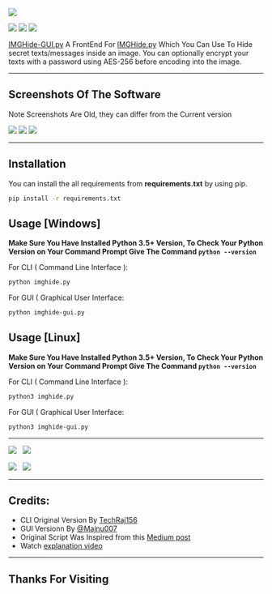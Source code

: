 [<img src="https://raw.githubusercontent.com/Majnu007/IMGHide-GUI/main/assets/header2.png">](https://github.com/Majnu007/IMGHide-GUI)

[<img src="https://img.shields.io/badge/LICENSE-Custom-blue?style=for-the-badge">](LICENSE) [<img src="https://img.shields.io/badge/Latest%20Version-1.3-orange?style=for-the-badge">](imghide-gui.py) [<img src="https://img.shields.io/github/repo-size/LinuxGuyy/IMGHide-GUI?label=Repository%20Size&style=for-the-badge">](https://github.com/Majnu007/IMGHide-GUI)

[IMGHide-GUI.py](imghide-gui.py) A FrontEnd For [IMGHide.py](https://github.com/teja156/imghide/blob/main/imghide.py) Which You Can Use To Hide secret texts/messages inside an image. You can optionally encrypt your texts with a password using AES-256 before encoding into the image.

---

## Screenshots Of The Software
Note Screenshots Are Old, they can differ from the Current version

[<img src="https://i.ibb.co/8ckgBwc/imghide-gui-1.png">](https://github.com/Majnu007/IMGHide-GUI)
[<img src="https://i.ibb.co/PC4mmH8/imghide-gui-2.png">](https://github.com/Majnu007/IMGHide-GUI)
[<img src="https://i.ibb.co/Bj5Hb7c/imghide-gui-3.png">](https://github.com/Majnu007/IMGHide-GUI)

---

## Installation
You can install the all requirements from **requirements.txt** by using pip.
```bash
pip install -r requirements.txt
```

## Usage [Windows]
**Make Sure You Have Installed Python 3.5+ Version, To Check Your Python Version on Your Command Prompt Give The Command ```python --version```**

For CLI ( Command Line Interface ):
```bash
python imghide.py
```
For GUI ( Graphical User Interface:
```bash
python imghide-gui.py
```

## Usage [Linux]
**Make Sure You Have Installed Python 3.5+ Version, To Check Your Python Version on Your Command Prompt Give The Command ```python --version```**

For CLI ( Command Line Interface ):
```bash
python3 imghide.py
```
For GUI ( Graphical User Interface:
```bash
python3 imghide-gui.py
```

---

[<img src="https://img.shields.io/github/followers/Majnu007?label=GitHub&logo=github&style=for-the-badge">](https://github.com/MajnuBhai007) &nbsp; [<img src="https://img.shields.io/badge/Queries%20%3F-Telegram-0088cc?style=for-the-badge&logo=telegram">](https://t.me/MajnuBhai007) <br />

[<img src="https://img.shields.io/badge/Queries%20%3F-Email-00a4e4?style=for-the-badge&logo=protonmail">](mailto:majnu007@protonmail.com) &nbsp; [<img src="https://img.shields.io/badge/Visit-My%20Website-0dd3ff?style=for-the-badge">](https://Majnu007.github.io)

---

## Credits:
* CLI Original Version By [TechRaj156](https://www.youtube.com/c/TechRaj156?sub_confirmation=1)
* GUI Versionn By [@Majnu007](https://github.com/Majnu007) 
* Original Script Was Inspired from this [Medium post](https://medium.com/better-programming/image-steganography-using-python-2250896e48b9)
* Watch [explanation video](https://youtu.be/_KX8ORUA_98)

---

## Thanks For Visiting

